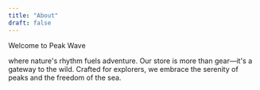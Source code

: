 ```yaml
---
title: "About"
draft: false
---
```

Welcome to Peak Wave​

where nature's rhythm fuels adventure. Our store is more than gear—it's a gateway to the wild. Crafted for explorers, we embrace the serenity of peaks and the freedom of the sea.
